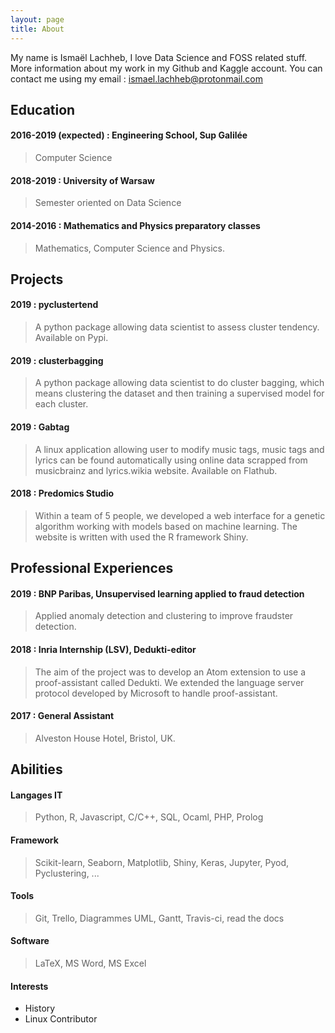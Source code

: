 ```yaml
---
layout: page
title: About
---
```


My name is Ismaël Lachheb, I love Data Science and FOSS related stuff. More information about my work in my Github and Kaggle account. You can contact me using my email : ismael.lachheb@protonmail.com

## Education

####  2016-2019 (expected) : Engineering School, Sup Galilée
> Computer Science

#### 2018-2019 : University of Warsaw
> Semester oriented on Data Science

#### 2014-2016 : Mathematics and Physics preparatory classes
> Mathematics, Computer Science and Physics.


## Projects

#### 2019 : pyclustertend
> A python package allowing data scientist to assess cluster tendency. Available on Pypi.

#### 2019 : clusterbagging
> A python package allowing data scientist to do cluster bagging, which means clustering the dataset and then training a supervised model for each cluster.

#### 2019 : Gabtag
> A linux application allowing user to modify music tags, music tags and lyrics can be found automatically using online data scrapped from musicbrainz and lyrics.wikia website. Available on Flathub.

#### 2018 : Predomics Studio
> Within a team of 5 people, we developed a web interface for a genetic algorithm working with models based on machine learning. The website is written with used the R framework Shiny.


## Professional Experiences

#### 2019 : BNP Paribas, Unsupervised learning applied to fraud detection
> Applied anomaly detection and clustering to improve fraudster detection.


####  2018 : Inria Internship (LSV), Dedukti-editor
> The aim of the project was to develop an Atom extension to use a proof-assistant called Dedukti. We extended the language server protocol developed by Microsoft to handle proof-assistant.

####  2017 : General Assistant
>Alveston House Hotel, Bristol, UK.


## Abilities

#### Langages IT
> Python, R, Javascript, C/C++, SQL, Ocaml, PHP, Prolog

#### Framework
> Scikit-learn, Seaborn, Matplotlib, Shiny, Keras, Jupyter, Pyod, Pyclustering, ...

#### Tools
> Git, Trello, Diagrammes UML, Gantt, Travis-ci, read the docs

#### Software
> LaTeX, MS Word, MS Excel


#### Interests

- History
- Linux Contributor

